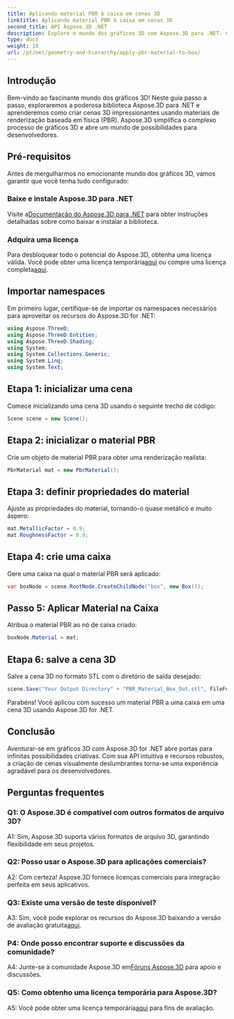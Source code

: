 ```yaml
---
title: Aplicando material PBR à caixa em cenas 3D
linktitle: Aplicando material PBR à caixa em cenas 3D
second_title: API Aspose.3D .NET
description: Explore o mundo dos gráficos 3D com Aspose.3D para .NET. Crie cenas imersivas sem esforço usando materiais de renderização com base física.
type: docs
weight: 10
url: /pt/net/geometry-and-hierarchy/apply-pbr-material-to-box/
---
```

## Introdução

Bem-vindo ao fascinante mundo dos gráficos 3D! Neste guia passo a passo, exploraremos a poderosa biblioteca Aspose.3D para .NET e aprenderemos como criar cenas 3D impressionantes usando materiais de renderização baseada em física (PBR). Aspose.3D simplifica o complexo processo de gráficos 3D e abre um mundo de possibilidades para desenvolvedores.

## Pré-requisitos

Antes de mergulharmos no emocionante mundo dos gráficos 3D, vamos garantir que você tenha tudo configurado:

### Baixe e instale Aspose.3D para .NET

 Visite a[Documentação do Aspose.3D para .NET](https://reference.aspose.com/3d/net/) para obter instruções detalhadas sobre como baixar e instalar a biblioteca.

### Adquira uma licença

 Para desbloquear todo o potencial do Aspose.3D, obtenha uma licença válida. Você pode obter uma licença temporária[aqui](https://purchase.aspose.com/temporary-license/) ou compre uma licença completa[aqui](https://purchase.aspose.com/buy).

## Importar namespaces

Em primeiro lugar, certifique-se de importar os namespaces necessários para aproveitar os recursos do Aspose.3D for .NET:

```csharp
using Aspose.ThreeD;
using Aspose.ThreeD.Entities;
using Aspose.ThreeD.Shading;
using System;
using System.Collections.Generic;
using System.Linq;
using System.Text;
```

## Etapa 1: inicializar uma cena

Comece inicializando uma cena 3D usando o seguinte trecho de código:

```csharp
Scene scene = new Scene();
```

## Etapa 2: inicializar o material PBR

Crie um objeto de material PBR para obter uma renderização realista:

```csharp
PbrMaterial mat = new PbrMaterial();
```

## Etapa 3: definir propriedades do material

Ajuste as propriedades do material, tornando-o quase metálico e muito áspero:

```csharp
mat.MetallicFactor = 0.9;
mat.RoughnessFactor = 0.9;
```

## Etapa 4: crie uma caixa

Gere uma caixa na qual o material PBR será aplicado:

```csharp
var boxNode = scene.RootNode.CreateChildNode("box", new Box());
```

## Passo 5: Aplicar Material na Caixa

Atribua o material PBR ao nó de caixa criado:

```csharp
boxNode.Material = mat;
```

## Etapa 6: salve a cena 3D

Salve a cena 3D no formato STL com o diretório de saída desejado:

```csharp
scene.Save("Your Output Directory" + "PBR_Material_Box_Out.stl", FileFormat.STLASCII);
```

Parabéns! Você aplicou com sucesso um material PBR a uma caixa em uma cena 3D usando Aspose.3D for .NET.

## Conclusão

Aventurar-se em gráficos 3D com Aspose.3D for .NET abre portas para infinitas possibilidades criativas. Com sua API intuitiva e recursos robustos, a criação de cenas visualmente deslumbrantes torna-se uma experiência agradável para os desenvolvedores.

## Perguntas frequentes

### Q1: O Aspose.3D é compatível com outros formatos de arquivo 3D?

A1: Sim, Aspose.3D suporta vários formatos de arquivo 3D, garantindo flexibilidade em seus projetos.

### Q2: Posso usar o Aspose.3D para aplicações comerciais?

A2: Com certeza! Aspose.3D fornece licenças comerciais para integração perfeita em seus aplicativos.

### Q3: Existe uma versão de teste disponível?

A3: Sim, você pode explorar os recursos do Aspose.3D baixando a versão de avaliação gratuita[aqui](https://releases.aspose.com/).

### P4: Onde posso encontrar suporte e discussões da comunidade?

 A4: Junte-se à comunidade Aspose.3D em[Fóruns Aspose.3D](https://forum.aspose.com/c/3d/18) para apoio e discussões.

### Q5: Como obtenho uma licença temporária para Aspose.3D?

 A5: Você pode obter uma licença temporária[aqui](https://purchase.aspose.com/temporary-license/) para fins de avaliação.